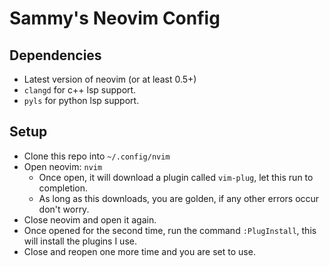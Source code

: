  # Sammy's Neovim Config

## Dependencies
- Latest version of neovim (or at least 0.5+)
- `clangd` for c++ lsp support.
- `pyls` for python lsp support.

## Setup
- Clone this repo into `~/.config/nvim`
- Open neovim: `nvim`
    - Once open, it will download a plugin called `vim-plug`, let this run to completion.
    - As long as this downloads, you are golden, if any other errors occur don't worry.
- Close neovim and open it again.
- Once opened for the second time, run the command `:PlugInstall`, this will install the plugins I use.
- Close and reopen one more time and you are set to use.
